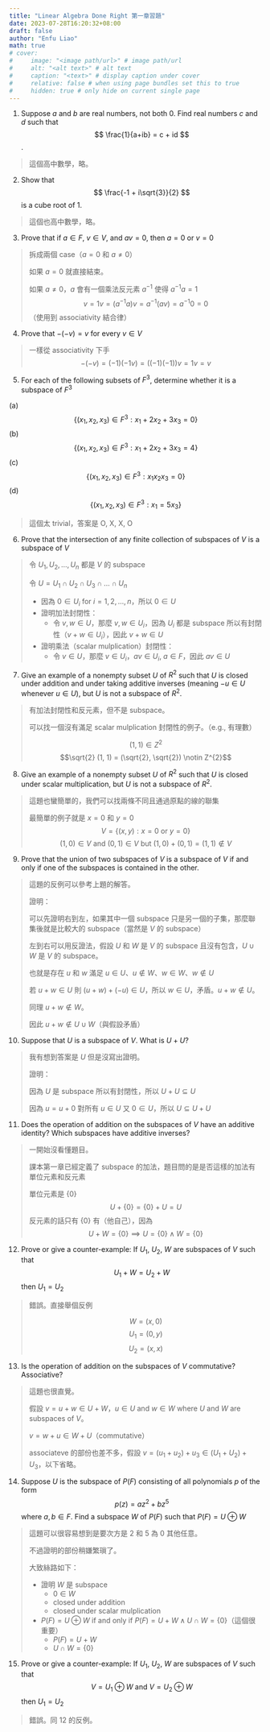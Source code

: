 ```yaml
---
title: "Linear Algebra Done Right 第一章習題"
date: 2023-07-28T16:20:32+08:00
draft: false
author: "Enfu Liao"
math: true
# cover:
#     image: "<image path/url>" # image path/url
#     alt: "<alt text>" # alt text
#     caption: "<text>" # display caption under cover
#     relative: false # when using page bundles set this to true
#     hidden: true # only hide on current single page
---
```


1. Suppose $a$ and $b$ are real numbers, not both 0. Find real numbers $c$ and $d$ such that
$$
\frac{1}{a+ib} = c + id
$$.

> 這個高中數學，略。

2. Show that 
$$
\frac{-1 + i\sqrt{3}}{2}
$$
is a cube root of 1.

> 這個也高中數學，略。

3. Prove that if $a\in F$, $v\in V$, and $av = 0$, then $a = 0$ or $v = 0$
> 拆成兩個 case（$a = 0$ 和 $a \neq 0$）
>
> 如果 $a = 0$ 就直接結束。
>
> 如果 $a \neq 0$，$a$ 會有一個乘法反元素 $a^{-1}$ 使得 $a^{-1}a = 1$
> $$v = 1v = (a^{-1}a)v = a^{-1}(av) = a^{-1}0 = 0$$
> （使用到 associativity 結合律）

4. Prove that $-(-v) = v$ for every $v\in V$
> 一樣從 associativity 下手
> $$-(-v) = (-1)(-1v) = ((-1)(-1))v = 1v = v$$

5. For each of the following subsets of $F^{3}$, determine whether it is a subspace of $F^{3}$

(a) $$\{ (x_{1}, x_{2}, x_{3}) \in F^{3} : x_{1} + 2x_{2} + 3x_{3} = 0 \}$$
(b) $$\{ (x_{1}, x_{2}, x_{3}) \in F^{3} : x_{1} + 2x_{2} + 3x_{3} = 4 \}$$
(c) $$\{ (x_{1}, x_{2}, x_{3}) \in F^{3} : x_{1}x_{2}x_{3} = 0 \}$$
(d) $$\{ (x_{1}, x_{2}, x_{3}) \in F^{3} : x_{1} = 5x_{3} \}$$

> 這個太 trivial，答案是 O, X, X, O

6. Prove that the intersection of any finite collection of subspaces of $V$ is a subspace of $V$
> 令 $U_{1}, U_{2}, ..., U_{n}$ 都是 $V$ 的 subspace
>
> 令 $U = U_{1} \cap U_{2} \cap U_{3} \cap ... \cap U_{n}$
> - 因為 $0 \in U_{i}$ for $i = 1, 2, ..., n$，所以 $0 \in U$
> - 證明加法封閉性：
>   - 令 $v, w \in U$，那麼 $v, w \in U_{i}$，因為 $U_{i}$ 都是 subspace 所以有封閉性（$v + w \in U_{i}$），因此 $v + w \in U$
> - 證明乘法（scalar mulplication）封閉性：
>   - 令 $v \in U$，那麼 $v \in U_{i}$，$av \in U_{i}$, $a \in F$，因此 $av \in U$

7. Give an example of a nonempty subset $U$ of $R^{2}$ such that $U$ is closed under addition and under taking additive inverses (meaning $-u \in U$ whenever $u \in U$), but $U$ is not a subspace of $R^{2}$.
> 有加法封閉性和反元素，但不是 subspace。
>
> 可以找一個沒有滿足 scalar mulplication 封閉性的例子。（e.g., 有理數）
> 
> $$(1, 1) \in Z^{2}$$
> $$\sqrt{2} (1, 1) = (\sqrt{2}, \sqrt{2}) \notin Z^{2}$$

8. Give an example of a nonempty subset $U$ of $R^{2}$ such that $U$ is closed under scalar multiplication, but $U$ is not a subspace of $R^{2}$.
> 這題也蠻簡單的，我們可以找兩條不同且通過原點的線的聯集
>
> 最簡單的例子就是 $x = 0$ 和 $y = 0$
> $$V = \{ (x, y) : x = 0 \text{ or } y = 0 \}$$
> $$(1, 0) \in V \text{ and } (0, 1) \in V \text{ but } (1, 0) + (0, 1) = (1, 1) \notin V$$

9. Prove that the union of two subspaces of $V$ is a subspace of $V$ if and only if one of the subspaces is contained in the other.
> 這題的反例可以參考上題的解答。
>
> 證明：
>
> 可以先證明右到左，如果其中一個 subspace 只是另一個的子集，那麼聯集後就是比較大的 subspace（當然是 $V$ 的 subspace）
> 
> 左到右可以用反證法，假設 $U$ 和 $W$ 是 $V$ 的 subspace 且沒有包含，$U \cup W$ 是 $V$ 的 subspace。
>
> 也就是存在 $u$ 和 $w$ 滿足 $u \in U$、$u \notin W$、$w \in W$、$w \notin U$
> 
> 若 $u + w \in U$ 則 $(u + w) + (-u) \in U$，所以 $w \in U$，矛盾。$u + w \notin U$。
> 
> 同理 $u + w \notin W$。
>
> 因此 $u + w \notin U \cup W$（與假設矛盾）

10. Suppose that $U$ is a subspace of $V$. What is $U + U$?
> 我有想到答案是 $U$ 但是沒寫出證明。
>
> 證明：
> 
> 因為 $U$ 是 subspace 所以有封閉性，所以  $U + U \subseteq U$
>
> 因為 $u = u + 0$ 對所有 $u \in U$ 又 $0 \in U$，所以 $U \subseteq U + U$

11. Does the operation of addition on the subspaces of $V$ have an additive identity? Which subspaces have additive inverses?
> 一開始沒看懂題目。
>
> 課本第一章已經定義了 subspace 的加法，題目問的是是否這樣的加法有單位元素和反元素
>
> 單位元素是 $\{0\}$
> $$U + \{0\} = \{0\} + U = U$$
> 反元素的話只有 $\{0\}$ 有（他自己），因為
> $$U + W = \{0\} \implies U = \{0\} \wedge W = \{0\}$$

12. Prove or give a counter-example: If $U_{1}$, $U_{2}$, $W$ are subspaces of $V$ such that
$$U_{1} + W = U_{2} + W$$
then $U_{1} = U_{2}$

> 錯誤。直接舉個反例
>
> $$W = (x, 0)$$
> $$U_{1} = (0, y)$$
> $$U_{2} = (x, x)$$

13. Is the operation of addition on the subspaces of $V$ commutative? Associative?
> 這題也很直覺。
>
> 假設 $v = u + w \in U + W$，$u \in U$ and $w \in W$ where $U$ and $W$ are subspaces of $V$。
>
> $v = w + u \in W + U$（commutative）
>
> associateve 的部份也差不多，假設 $v = (u_{1} + u_{2}) + u_{3} \in (U_{1} + U_{2}) + U_{3}$，以下省略。

14. Suppose $U$ is the subspace of $P(F)$ consisting of all polynomials $p$ of the form
$$p(z) = az^{2} + bz^{5}$$
where $a, b \in F$. Find a subspace $W$ of $P(F)$ such that $P(F) = U \oplus W$

> 這題可以很容易想到是要次方是 $2$ 和 $5$ 為 $0$ 其他任意。
>
> 不過證明的部份稍嫌繁瑣了。
>
> 大致絲路如下：
> - 證明 $W$ 是 subspace
>   - $0 \in W$
>   - closed under addition
>   - closed under scalar mulplication
> - $P(F) = U \oplus W$ if and only if $P(F) = U + W \wedge U \cap W = \{0\}$（這個很重要）
>   - $P(F) = U + W$
>   - $U \cap W = \{0\}$


15. Prove or give a counter-example: If $U_{1}$, $U_{2}$, $W$ are subspaces of $V$ such that
$$V = U_{1} \oplus W \text{ and } V = U_{2} \oplus W$$
then $U_{1} = U_{2}$
> 錯誤。同 12 的反例。